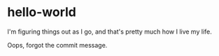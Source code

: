 # hello-world

I'm figuring things out as I go, and that's pretty much how I live my life.

Oops, forgot the commit message.
